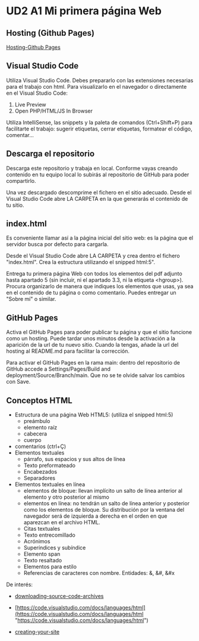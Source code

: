 # UD2 A1 Mi primera página Web

## Hosting (Github Pages)

[Hosting-Github Pages]([https://](https://stunning-adventure-634vz8r.pages.github.io/))

## Visual Studio Code
Utiliza Visual Studio Code. Debes prepararlo con las extensiones necesarias para el trabajo con html. Para visualizarlo en el navegador o directamente en el Visual Studio Code: 

1. Live Preview
2. Open PHP/HTML/JS In Browser

Utiliza IntelliSense, las snippets y la paleta de comandos (Ctrl+Shift+P) para facilitarte el trabajo: sugerir etiquetas, cerrar etiquetas, formatear el código, comentar...

## Descarga el repositorio

Descarga este repositorio y trabaja en local. Conforme vayas creando contenido en tu equipo local lo subirás al repositorio de GitHub para poder compartirlo.

Una vez descargado descomprime el fichero en el sitio adecuado. Desde el Visual Studio Code abre LA CARPETA en la que generarás el contenido de tu sitio.  

## index.html

Es conveniente llamar así a la página inicial del sitio web: es la página que el servidor busca por defecto para cargarla.

Desde el Visual Studio Code abre LA CARPETA y crea dentro el fichero "index.html". Crea la estructura utilizando el snipped html:5".

Entrega tu primera página Web con todos los elementos del pdf adjunto hasta apartado 5 (sin incluir, ni el apartado 3.3, ni la etiqueta \<hgroup\>). Procura organizarlo de manera que indiques los elementos que usas, ya sea en el contenido de tu página o como comentario. Puedes entregar un "Sobre mí" o similar.

## GitHub Pages

Activa el GitHub Pages para poder publicar tu página y que el sitio funcione como un hosting. Puede tardar unos minutos desde la activación a la aparición de la url de tu nuevo sitio. Cuando la tengas, añade la url del hosting al README.md para facilitar la corrección.

Para activar el GitHub Pages en la rama main: dentro del repositorio de GitHub accede a Settings/Pages/Build and deployment/Source/Branch/main. Que no se te olvide salvar los cambios con Save.  

## Conceptos HTML

- Estructura de una página Web HTML5: (utiliza el snipped html:5)
   - preámbulo
   - elemento raíz
   - cabecera
   - cuerpo
- comentarios (ctrl+Ç)
- Elementos textuales
   - párrafo, sus espacios y sus altos de línea
   - Texto preformateado 
   - Encabezados 
   - Separadores 
- Elementos textuales en línea
     - elementos de bloque: llevan implícito un salto de línea anterior al elemento y otro posterior al mismo
     - elementos en línea: no tendrán un salto de línea anterior y posterior como los elementos de bloque. Su distribución por la ventana del navegador será de izquierda a derecha en el orden en que aparezcan en el archivo HTML.
   - Citas textuales
   - Texto entrecomillado
   - Acrónimos
   - Superíndices y subíndice
   - Elemento span
   - Texto resaltado
   - Elementos para estilo
   - Referencias de caracteres con nombre. Entidades: &, &#, &#x

De interés:

* [downloading-source-code-archives](https://docs.github.com/en/repositories/working-with-files/using-files/downloading-source-code-archives#downloading-source-code-archives)
- [https://code.visualstudio.com/docs/languages/html](https://code.visualstudio.com/docs/languages/html "https://code.visualstudio.com/docs/languages/html")  
    
- [creating-your-site](https://docs.github.com/en/pages/getting-started-with-github-pages/creating-a-github-pages-site#creating-your-site)
